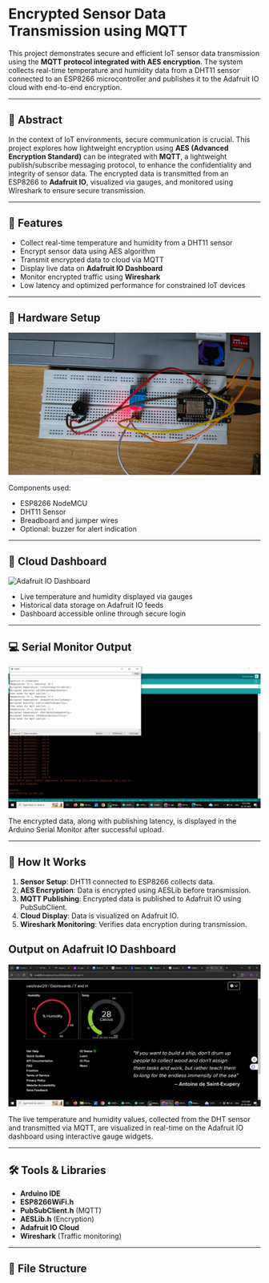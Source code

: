 # Encrypted Sensor Data Transmission using MQTT

This project demonstrates secure and efficient IoT sensor data transmission using the **MQTT protocol integrated with AES encryption**. The system collects real-time temperature and humidity data from a DHT11 sensor connected to an ESP8266 microcontroller and publishes it to the Adafruit IO cloud with end-to-end encryption.

---

## 📝 Abstract

In the context of IoT environments, secure communication is crucial. This project explores how lightweight encryption using **AES (Advanced Encryption Standard)** can be integrated with **MQTT**, a lightweight publish/subscribe messaging protocol, to enhance the confidentiality and integrity of sensor data. The encrypted data is transmitted from an ESP8266 to **Adafruit IO**, visualized via gauges, and monitored using Wireshark to ensure secure transmission.

---

## 🔧 Features

- Collect real-time temperature and humidity from a DHT11 sensor
- Encrypt sensor data using AES algorithm
- Transmit encrypted data to cloud via MQTT
- Display live data on **Adafruit IO Dashboard**
- Monitor encrypted traffic using **Wireshark**
- Low latency and optimized performance for constrained IoT devices

---

## 🔩 Hardware Setup

![Circuit Setup](screenshots/hardware_circuit_setup.jpg)

Components used:
- ESP8266 NodeMCU
- DHT11 Sensor
- Breadboard and jumper wires
- Optional: buzzer for alert indication

---

## 📡 Cloud Dashboard

![Adafruit IO Dashboard](screenshots/adafruit_dashboard.jpg)

- Live temperature and humidity displayed via gauges  
- Historical data storage on Adafruit IO feeds  
- Dashboard accessible online through secure login  

---

## 💻 Serial Monitor Output

![Serial Monitor](screenshots/serial_monitor_output.jpg)

The encrypted data, along with publishing latency, is displayed in the Arduino Serial Monitor after successful upload.

---

## 🔐 How It Works

1. **Sensor Setup**: DHT11 connected to ESP8266 collects data.
2. **AES Encryption**: Data is encrypted using AESLib before transmission.
3. **MQTT Publishing**: Encrypted data is published to Adafruit IO using PubSubClient.
4. **Cloud Display**: Data is visualized on Adafruit IO.
5. **Wireshark Monitoring**: Verifies data encryption during transmission.


## Output on Adafruit IO Dashboard

![Adafruit Output](screenshots/Adafruit_output.jpg)

The live temperature and humidity values, collected from the DHT sensor and transmitted via MQTT, are visualized in real-time on the Adafruit IO dashboard using interactive gauge widgets.

---

## 🛠 Tools & Libraries

- **Arduino IDE**
- **ESP8266WiFi.h**
- **PubSubClient.h** (MQTT)
- **AESLib.h** (Encryption)
- **Adafruit IO Cloud**
- **Wireshark** (Traffic monitoring)

---

## 📂 File Structure

